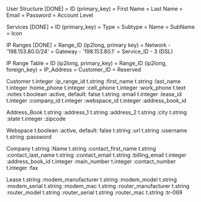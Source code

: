User Structure [DONE]
= ID (primary_key)
= First Name
= Last Name
= Email
= Password
= Account Level

Services [DONE]
= ID (primary_key)
= Type
= Subtype
= Name
= SubName
= Icon

IP Ranges [DONE]
= Range_ID (ip2long, primary key)
= Network - '198.153.80.0/24'
= Gateway - '198.153.80.1'
= Service_ID - 3 (DSL)

IP Range Table
= ID (ip2long, primary_key)
= Range_ID (ip2long, foreign_key)
= IP_Address
= Customer_ID
= Reserved

Customer
t.integer :ip_range_id
t.string :first_name
t.string :last_name
t.integer :home_phone
t.integer :cell_phone
t.integer :work_phone
t.text :notes
t.boolean :active, default: false
t.string :email
t.integer :lease_id
t.integer :company_id
t.integer :webspace_id
t.integer :address_book_id

Address_Book
t.string :address_1
t.string :address_2
t.string :city
t.string :state
t.integer :zipcode

Webspace
t.boolean :active, default: false
t.string :url
t.string :username
t.string :password

Company
t.string :Name
t.string :contact_first_name
t.string :contact_last_name
t.string :contact_email
t.string :billing_email
t.integer :address_book_id
t.integer :main_number
t.integer :contact_number
t.integer :fax

Lease
t.string :modem_manufacturer
t.string :modem_model
t.string :modem_serial
t.string :modem_mac
t.string :router_manufacturer
t.string :router_model
t.string :router_serial
t.string :router_mac
t.string :tr-069
